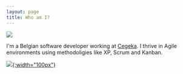 ```yaml
---
layout: page
title: Who am I?
---
```


<img src="{{ site.avatar }}}" class="rounded">

I'm a Belgian software developer working at [Cegeka](https://www.cegeka.com). 
I thrive in Agile environments using methodoligies like XP, Scrum and Kanban.

[![]({{site.url}}/public/assets/Twitter_Logo_White_On_Blue.png){:width="100px"}](https://twitter.com/TimDM1980)